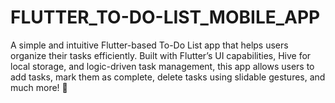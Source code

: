 # FLUTTER_TO-DO-LIST_MOBILE_APP
A simple and intuitive Flutter-based To-Do List app that helps users organize their tasks efficiently. Built with Flutter’s UI capabilities, Hive for local storage, and logic-driven task management, this app allows users to add tasks, mark them as complete, delete tasks using slidable gestures, and much more! 📌
